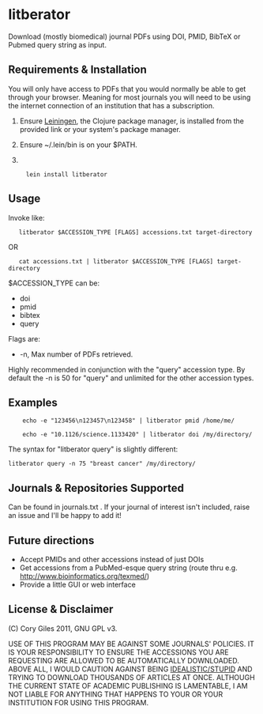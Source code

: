 # litberator

Download (mostly biomedical) journal PDFs using DOI, PMID, BibTeX or
Pubmed query string as input.

## Requirements & Installation

You will only have access to PDFs that you would normally be able to
get through your browser.  Meaning for most journals you will need to
be using the internet connection of an institution that has a subscription.

1. Ensure [Leiningen](http://www.github.com/technomancy/leiningen),
the Clojure package manager, is installed from the provided link or
your system's package manager. 

2. Ensure ~/.lein/bin is on your $PATH.

3. 

         lein install litberator

## Usage

Invoke like:

       litberator $ACCESSION_TYPE [FLAGS] accessions.txt target-directory

OR

       cat accessions.txt | litberator $ACCESSION_TYPE [FLAGS] target-directory

$ACCESSION_TYPE can be:

* doi 
* pmid
* bibtex
* query

Flags are:

* -n, Max number of PDFs retrieved.

Highly recommended in conjunction with the "query" accession type. By
default the -n is 50 for "query" and unlimited for the other accession types.

## Examples

        echo -e "123456\n123457\n123458" | litberator pmid /home/me/

        echo -e "10.1126/science.1133420" | litberator doi /my/directory/

The syntax for "litberator query" is slightly different:

    litberator query -n 75 "breast cancer" /my/directory/

## Journals & Repositories Supported
Can be found in journals.txt . If your journal of interest isn't
included, raise an issue and I'll be happy to add it!

## Future directions

* Accept PMIDs and other accessions instead of just DOIs
* Get accessions from a PubMed-esque query string (route thru
  e.g. http://www.bioinformatics.org/texmed/)
* Provide a little GUI or web interface

## License & Disclaimer
(C) Cory Giles 2011, GNU GPL v3.

USE OF THIS PROGRAM MAY BE AGAINST SOME JOURNALS' POLICIES. IT IS YOUR
RESPONSIBILITY TO ENSURE THE ACCESSIONS YOU ARE REQUESTING ARE ALLOWED
TO BE AUTOMATICALLY DOWNLOADED. ABOVE ALL, I WOULD CAUTION AGAINST BEING
[IDEALISTIC/STUPID](http://articles.boston.com/2011-07-20/news/29795246_1_computer-fraud-computer-security-download)
AND TRYING TO DOWNLOAD THOUSANDS OF ARTICLES AT ONCE. ALTHOUGH THE
CURRENT STATE OF ACADEMIC PUBLISHING IS LAMENTABLE, I AM NOT LIABLE
FOR ANYTHING THAT HAPPENS TO YOUR OR YOUR INSTITUTION FOR USING THIS PROGRAM.


